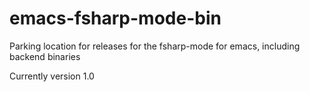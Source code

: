 emacs-fsharp-mode-bin
=====================

Parking location for releases for the fsharp-mode for emacs, including backend binaries

Currently version 1.0
